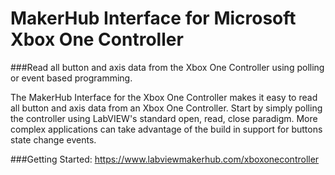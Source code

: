 MakerHub Interface for Microsoft Xbox One Controller
========

###Read all button and axis data from the Xbox One Controller using polling or event based programming.

The MakerHub Interface for the Xbox One Controller makes it easy to read all button and axis data from an Xbox One Controller. Start by simply polling the controller using LabVIEW's standard open, read, close paradigm. More complex applications can take advantage of the build in support for buttons state change events.

###Getting Started:
https://www.labviewmakerhub.com/xboxonecontroller
